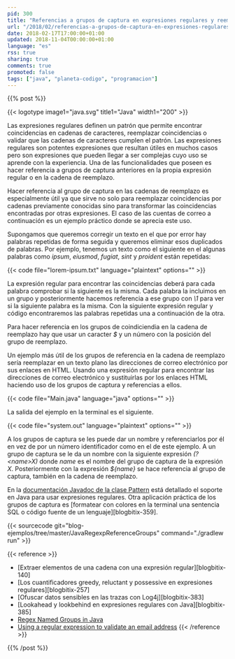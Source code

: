 ```yaml
---
pid: 300
title: "Referencias a grupos de captura en expresiones regulares y reemplazos"
url: "/2018/02/referencias-a-grupos-de-captura-en-expresiones-regulares-y-reemplazos/"
date: 2018-02-17T17:00:00+01:00
updated: 2018-11-04T00:00:00+01:00
language: "es"
rss: true
sharing: true
comments: true
promoted: false
tags: ["java", "planeta-codigo", "programacion"]
---
```


{{% post %}}

{{< logotype image1="java.svg" title1="Java" width1="200" >}}

Las expresiones regulares definen un patrón que permite encontrar coincidencias en cadenas de caracteres, reemplazar coincidencias o validar que las cadenas de caracteres cumplen el patrón. Las expresiones regulares son potentes expresiones que resultan útiles en muchos casos pero son expresiones que pueden llegar a ser complejas cuyo uso se aprende con la experiencia. Una de las funcionalidades que poseen es hacer referencia a grupos de captura anteriores en la propia expresión regular o en la cadena de reemplazo.

Hacer referencia al grupo de captura en las cadenas de reemplazo es especialmente útil ya que sirve no solo para reemplazar coincidencias por cadenas previamente conocidas sino para transformar las coincidencias encontradas por otras expresiones. El caso de las cuentas de correo a continuación es un ejemplo práctico donde se aprecia este uso.

Supongamos que queremos corregir un texto en el que por error hay palabras repetidas de forma seguida y queremos eliminar esos duplicados de palabras. Por ejemplo, tenemos un texto como el siguiente en el algunas palabras como _ipsum_, _eiusmod_, _fugiat_, _sint_ y _proident_ están repetidas:

{{< code file="lorem-ipsum.txt" language="plaintext" options="" >}}

La expresión regular para encontrar las coincidencias deberá para cada palabra comprobar si la siguiente es la misma. Cada palabra la incluimos en un grupo y posteriormente hacemos referencia a ese grupo con _\\1_ para ver si la siguiente palabra es la misma. Con la siguiente expresión regular y código encontraremos las palabras repetidas una a continuación de la otra.

Para hacer referencia en los grupos de coindiciendia en la cadena de reemplazo hay que usar un caracter _$_ y un número con la posición del grupo de reemplazo.

Un ejemplo más útil de los grupos de referencia en la cadena de reemplazo sería reemplazar en un texto plano las direcciones de correo electrónico por sus enlaces en HTML. Usando una expresión regular para encontrar las direcciones de correo electrónico y sustituirlas por los enlaces HTML haciendo uso de los grupos de captura y referencias a ellos.

{{< code file="Main.java" language="java" options="" >}}

La salida del ejemplo en la terminal es el siguiente.

{{< code file="system.out" language="plaintext" options="" >}}

A los grupos de captura se les puede dar un nombre y referenciarlos por él en vez de por un número identificador como en el de este ejemplo. A un grupo de captura se le da un nombre con la siguiente expresión _(?\<name\>X)_ donde _name_ es el nombre del grupo de captura de la expresión _X_. Posteriormente con la expresión _${name}_ se hace referencia al grupo de captura, también en la cadena de reemplazo.

En la [documentación Javadoc de la clase Pattern](https://docs.oracle.com/javase/9/docs/api/java/util/regex/Pattern.html) está detallado el soporte en Java para usar expresiones regulares. Otra aplicación práctica de los grupos de captura es [formatear con colores en la terminal una sentencia SQL o código fuente de un lenguaje][blogbitix-359].

{{< sourcecode git="blog-ejemplos/tree/master/JavaRegexpReferenceGroups" command="./gradlew run" >}}

{{< reference >}}
* [Extraer elementos de una cadena con una expresión regular][blogbitix-140]
* [Los cuantificadores greedy, reluctant y possessive en expresiones regulares][blogbitix-257]
* [Ofuscar datos sensibles en las trazas con Log4j][blogbitix-383]
* [Lookahead y lookbehind en expresiones regulares con Java][blogbitix-385]
* [Regex Named Groups in Java](https://stackoverflow.com/questions/415580/regex-named-groups-in-java)
* [Using a regular expression to validate an email address](https://stackoverflow.com/questions/201323/using-a-regular-expression-to-validate-an-email-address)
{{< /reference >}}

{{% /post %}}
